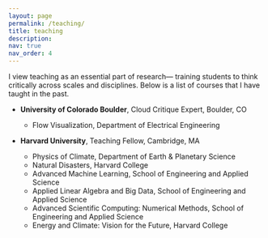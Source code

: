 ```yaml
---
layout: page
permalink: /teaching/
title: teaching
description: 
nav: true
nav_order: 4
---
```


I view teaching as an essential part of research— training students to think critically across scales and disciplines.
Below is a list of courses that I have taught in the past.

- **University of Colorado Boulder**, Cloud Critique Expert, Boulder, CO
    - Flow Visualization, Department of Electrical Engineering

- **Harvard University**, Teaching Fellow, Cambridge, MA
	- Physics of Climate, Department of Earth & Planetary Science
    - Natural Disasters, Harvard College
    - Advanced Machine Learning, School of Engineering and Applied Science
    - Applied Linear Algebra and Big Data, School of Engineering and Applied Science
    - Advanced Scientific Computing: Numerical Methods, School of Engineering and Applied Science
    - Energy and Climate: Vision for the Future, Harvard College

